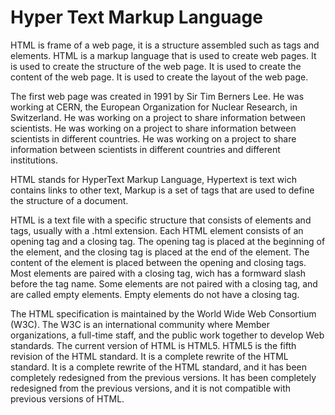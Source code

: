 # Hyper Text Markup Language

HTML is frame of a web page, it is a structure assembled such as tags and elements. HTML is a markup language that is used to create web pages. It is used to create the structure of the web page. It is used to create the content of the web page. It is used to create the layout of the web page.

The first web page was created in 1991 by Sir Tim Berners Lee. He was working at CERN, the European Organization for Nuclear Research, in Switzerland. He was working on a project to share information between scientists. He was working on a project to share information between scientists in different countries. He was working on a project to share information between scientists in different countries and different institutions.

HTML stands for HyperText Markup Language, Hypertext is text wich contains links to other text, Markup is a set of tags that are used to define the structure of a document.

HTML is a text file with a specific structure that consists of elements and tags, usually with a .html extension.
Each HTML element consists of an opening tag and a closing tag. The opening tag is placed at the beginning of the element, and the closing tag is placed at the end of the element. The content of the element is placed between the opening and closing tags. Most elements are paired with a closing tag, wich has a formward slash before the tag name. Some elements are not paired with a closing tag, and are called empty elements. Empty elements do not have a closing tag.

The HTML specification is maintained by the World Wide Web Consortium (W3C). The W3C is an international community where Member organizations, a full-time staff, and the public work together to develop Web standards.
The current version of HTML is HTML5. HTML5 is the fifth revision of the HTML standard. It is a complete rewrite of the HTML standard. It is a complete rewrite of the HTML standard, and it has been completely redesigned from the previous versions. It has been completely redesigned from the previous versions, and it is not compatible with previous versions of HTML.

